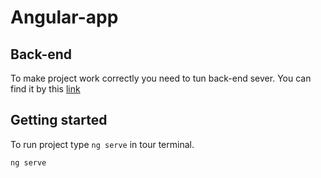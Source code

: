 # Angular-app

## Back-end

To make project work correctly you need to tun back-end sever. You can find it by this [link](https://github.com/HrynyshynaSophia/app-angular-server)

## Getting started

To run project type `ng serve` in tour terminal.

```bash
ng serve
```